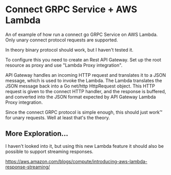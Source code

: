 # Connect GRPC Service + AWS Lambda

An of example of how run a connect go GRPC Service on AWS Lambda. Only unary 
connect protocol requests are supported.

In theory binary protocol should work, but I haven't tested it.

To configure this you need to create an Rest API Gateway. Set up the root 
resource as proxy and use "Lambda Proxy integration". 

API Gateway handles an incoming HTTP request and translates it to a JSON message,
which is used to invoke the Lambda. The Lambda translates the JSON message back
into a Go net/http HttpRequest object. This HTTP request is given to the
connect HTTP handler, and the response is buffered, and converted into the 
JSON format expected by API Gateway Lambda Proxy integration.

Since the connect GRPC protocol is simple enough, this should just work™ for 
unary requests. Well at least that's the theory.

## More Exploration...

I haven't looked into it, but using this new Lambda feature it should also be 
possible to support streaming responses.

https://aws.amazon.com/blogs/compute/introducing-aws-lambda-response-streaming/
